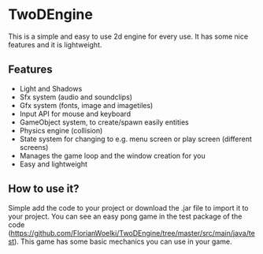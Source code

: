 # TwoDEngine

This is a simple and easy to use 2d engine for every use. It has some nice features and it is lightweight.

## Features
* Light and Shadows
* Sfx system (audio and soundclips)
* Gfx system (fonts, image and imagetiles)
* Input API for mouse and keyboard
* GameObject system, to create/spawn easily entities
* Physics engine (collision)
* State system for changing to e.g. menu screen or play screen (different screens)
* Manages the game loop and the window creation for you
* Easy and lightweight

## How to use it?
Simple add the code to your project or download the .jar file to import it to your project.
You can see an easy pong game in the test package of the code (https://github.com/FlorianWoelki/TwoDEngine/tree/master/src/main/java/test). 
This game has some basic mechanics you can use in your game.
